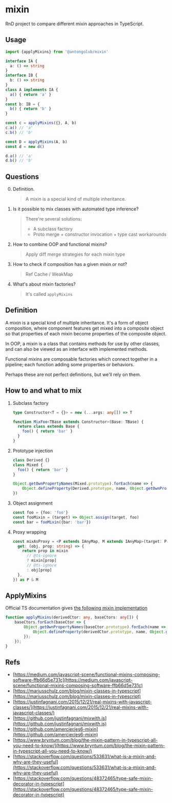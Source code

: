 # mixin
RnD project to compare different mixin approaches in TypeScript.

## Usage
```typescript
import {applyMixins} from '@antongolub/mixin'

interface IA {
  a: () => string
}
interface IB {
  b: () => string
}
class A implements IA {
  a() { return 'a' }
}
const b: IB = {
  b() { return 'b' }
}

const c = applyMixins({}, A, b)
c.a() // 'a'
c.b() // 'b'

const D = applyMixins(A, b)
const d = new d()

d.a() // 'a'
d.b() // 'b'
```

## Questions
0. Definition.
    > A mixin is a special kind of multiple inheritance.
1. Is it possible to mix classes with automated type inference?
    > There're several solutions:
    > * A subclass factory 
    > * Proto merge + constructor invocation + type cast workarounds
2. How to combine OOP and functional mixins?
    > Apply diff merge strategies for each mixin type
3. How to check if composition has a given mixin or not?
    > Ref Cache / WeakMap
4. What's about mixin factories?  
    > It's called `applyMixins`

## Definition
A mixin is a special kind of multiple inheritance. It's a form of object composition, where component features get mixed into a composite object so that properties of each mixin become properties of the composite object.
  
In OOP, a mixin is a class that contains methods for use by other classes, and can also be viewed as an interface with implemented methods.  

Functional mixins are composable factories which connect together in a pipeline; each function adding some properties or behaviors.

Perhaps these are not perfect definitions, but we'll rely on them.

## How to and what to mix
1. Subclass factory
    ```typescript
    type Constructor<T = {}> = new (...args: any[]) => T
    
    function MixFoo<TBase extends Constructor>(Base: TBase) {
      return class extends Base {
        foo() { return 'bar' }
      }
    }
    ```

2. Prototype injection
    ```typescript
    class Derived {}
    class Mixed {
      foo() { return 'bar' }
    }
    
    Object.getOwnPropertyNames(Mixed.prototype).forEach(name => {
        Object.defineProperty(Derived.prototype, name, Object.getOwnPropertyDescriptor(Mixed.prototype, name));
    })
    ```

3. Object assignment
    ```typescript
    const foo = {foo: 'foo'}
    const fooMixin = (target) => Object.assign(target, foo)
    const bar = fooMixin({bar: 'bar'})
    ```

4. Proxy wrapping
    ```typescript
    const mixAsProxy = <P extends IAnyMap, M extends IAnyMap>(target: P, mixin: M): P & M => new Proxy(target, {
      get: (obj, prop: string) => {
        return prop in mixin
          // @ts-ignore
          ? mixin[prop]
          // @ts-ignore
          : obj[prop]
      },
    }) as P & M
    ```

## ApplyMixins

 
Official TS documentation gives [the following mixin implementation](https://www.typescriptlang.org/docs/handbook/mixins.html)
```typescript
function applyMixins(derivedCtor: any, baseCtors: any[]) {
    baseCtors.forEach(baseCtor => {
        Object.getOwnPropertyNames(baseCtor.prototype).forEach(name => {
            Object.defineProperty(derivedCtor.prototype, name, Object.getOwnPropertyDescriptor(baseCtor.prototype, name));
        });
    });
}
```

## Refs
* [https://medium.com/javascript-scene/functional-mixins-composing-software-ffb66d5e731c](https://medium.com/javascript-scene/functional-mixins-composing-software-ffb66d5e731c)
* [https://mariusschulz.com/blog/mixin-classes-in-typescript](https://mariusschulz.com/blog/mixin-classes-in-typescript)
* [https://justinfagnani.com/2015/12/21/real-mixins-with-javascript-classes/](https://justinfagnani.com/2015/12/21/real-mixins-with-javascript-classes/)
* [https://github.com/justinfagnani/mixwith.js](https://github.com/justinfagnani/mixwith.js)
* [https://github.com/amercier/es6-mixin](https://github.com/amercier/es6-mixin)
* [https://www.bryntum.com/blog/the-mixin-pattern-in-typescript-all-you-need-to-know/](https://www.bryntum.com/blog/the-mixin-pattern-in-typescript-all-you-need-to-know/)
* [https://stackoverflow.com/questions/533631/what-is-a-mixin-and-why-are-they-useful](https://stackoverflow.com/questions/533631/what-is-a-mixin-and-why-are-they-useful)
* [https://stackoverflow.com/questions/48372465/type-safe-mixin-decorator-in-typescript](https://stackoverflow.com/questions/48372465/type-safe-mixin-decorator-in-typescript)
